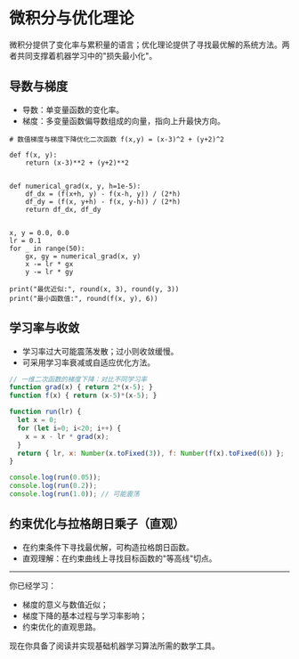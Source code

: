 # 微积分与优化理论

微积分提供了变化率与累积量的语言；优化理论提供了寻找最优解的系统方法。两者共同支撑着机器学习中的"损失最小化"。

## 导数与梯度

- 导数：单变量函数的变化率。
- 梯度：多变量函数偏导数组成的向量，指向上升最快方向。

```editor:python
# 数值梯度与梯度下降优化二次函数 f(x,y) = (x-3)^2 + (y+2)^2

def f(x, y):
    return (x-3)**2 + (y+2)**2


def numerical_grad(x, y, h=1e-5):
    df_dx = (f(x+h, y) - f(x-h, y)) / (2*h)
    df_dy = (f(x, y+h) - f(x, y-h)) / (2*h)
    return df_dx, df_dy


x, y = 0.0, 0.0
lr = 0.1
for _ in range(50):
    gx, gy = numerical_grad(x, y)
    x -= lr * gx
    y -= lr * gy

print("最优近似:", round(x, 3), round(y, 3))
print("最小函数值:", round(f(x, y), 6))
```

## 学习率与收敛

- 学习率过大可能震荡发散；过小则收敛缓慢。
- 可采用学习率衰减或自适应优化方法。

```javascript
// 一维二次函数的梯度下降：对比不同学习率
function grad(x) { return 2*(x-5); }
function f(x) { return (x-5)*(x-5); }

function run(lr) {
  let x = 0;
  for (let i=0; i<20; i++) {
    x = x - lr * grad(x);
  }
  return { lr, x: Number(x.toFixed(3)), f: Number(f(x).toFixed(6)) };
}

console.log(run(0.05));
console.log(run(0.2));
console.log(run(1.0)); // 可能震荡
```

## 约束优化与拉格朗日乘子（直观）

- 在约束条件下寻找最优解，可构造拉格朗日函数。
- 直观理解：在约束曲线上寻找目标函数的"等高线"切点。

---

你已经学习：
- 梯度的意义与数值近似；
- 梯度下降的基本过程与学习率影响；
- 约束优化的直观思路。

现在你具备了阅读并实现基础机器学习算法所需的数学工具。

